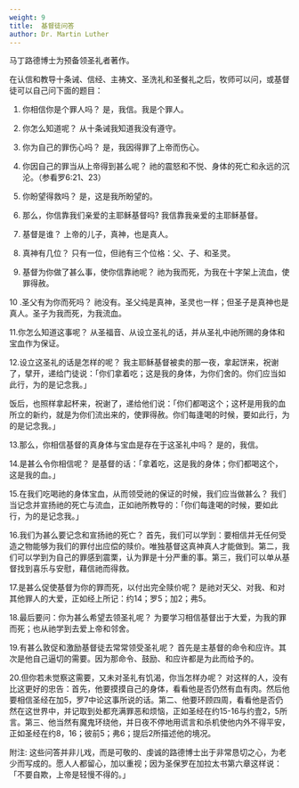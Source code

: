 ```yaml
---
weight: 9
title:  基督徒问答
author: Dr. Martin Luther
---
```

马丁路德博士为预备领圣礼者著作。

在认信和教导十条诫、信经、主祷文、圣洗礼和圣餐礼之后，牧师可以问，或基督徒可以自己问下面的题目：

1. 你相信你是个罪人吗？
是，我信。我是个罪人。

2. 你怎么知道呢？
从十条诫我知道我没有遵守。

3. 你为自己的罪伤心吗？
是，我因得罪了上帝而伤心。

4. 你因自己的罪当从上帝得到甚么呢？
祂的震怒和不悦、身体的死亡和永远的沉沦。（参看罗6:21、23）

5. 你盼望得救吗？
是，这是我所盼望的。

6. 那么，你信靠我们亲爱的主耶稣基督吗?
我信靠我亲爱的主耶稣基督。

7. 基督是谁？
上帝的儿子，真神，也是真人。

8. 真神有几位？
只有一位，但祂有三个位格：父、子、和圣灵。

9. 基督为你做了甚么事，使你信靠祂呢？
祂为我而死，为我在十字架上流血，使罪得赦。

10 .圣父有为你而死吗？
祂没有。圣父纯是真神，圣灵也一样；但圣子是真神也是真人。圣子为我而死，为我流血。

11.你怎么知道这事呢？
从圣福音、从设立圣礼的话，并从圣礼中祂所赐的身体和宝血作为保证。

12.设立这圣礼的话是怎样的呢？
我主耶稣基督被卖的那一夜，拿起饼来，祝谢了，擘开，递给门徒说：「你们拿着吃；这是我的身体，为你们舍的。你们应当如此行，为的是记念我。」

饭后，也照样拿起杯来，祝谢了，递给他们说：「你们都喝这个；这杯是用我的血所立的新约，就是为你们流出来的，使罪得赦。你们每逢喝的时候，要如此行，为的是记念我。」

13.那么，你相信基督的真身体与宝血是存在于这圣礼中吗？
是的，我信。

14.是甚么令你相信呢？
是基督的话：「拿着吃，这是我的身体；你们都喝这个，这是我的血。」

15.在我们吃喝祂的身体宝血，从而领受祂的保证的时候，我们应当做甚么？
我们当记念并宣扬祂的死亡与流血，正如祂所教导的：「你们每逢喝的时候，要如此行，为的是记念我。」

16.我们为甚么要记念和宣扬祂的死亡？
首先，我们可以学到：要相信并无任何受造之物能够为我们的罪付出应偿的赎价。唯独基督这真神真人才能做到。第二，我们可以学到为自己的罪感到震栗，认为罪是十分严重的事。第三，我们可以单从基督找到喜乐与安慰，藉信祂而得救。

17.是甚么促使基督为你的罪而死，以付出完全赎价呢？
是祂对天父、对我、和对其他罪人的大爱，正如经上所记：约14；罗5；加2；弗5。

18.最后要问：你为甚么希望去领圣礼呢？
为要学习相信基督出于大爱，为我的罪而死；也从祂学到去爱上帝和邻舍。

19.有甚么敦促和激励基督徒去常常领受圣礼呢？
首先是主基督的命令和应许。其次是他自己逼切的需要。因为那命令、鼓励、和应许都是为此而给予的。

20.但你若未觉察这需要，又未对圣礼有饥渴，你当怎样办呢？
对这样的人，没有比这更好的忠告：首先，他要摸摸自己的身体，看看他是否仍然有血有肉。然后他要相信圣经在加5，罗7中论这事所说的话。第二、他要环顾四周，看看他是否仍然在这世界中，并记取到处都充满罪恶和烦恼，正如圣经在约15-16与约壹2，5所言。第三、他当然有魔鬼环绕他，并日夜不停地用谎言和杀机使他内外不得平安，正如圣经在约8，16；彼前5；弗6；提后2所描述他的境况。

附注: 这些问答并非儿戏，而是可敬的、虔诚的路德博士出于非常恳切之心，为老少而写成的。愿人人都留心，加以重视；因为圣保罗在加拉太书第六章这样说：「不要自欺，上帝是轻慢不得的。」
